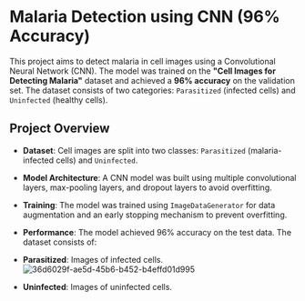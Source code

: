 # Malaria Detection using CNN (96% Accuracy)

This project aims to detect malaria in cell images using a Convolutional Neural Network (CNN). The model was trained on the **"Cell Images for Detecting Malaria"** dataset and achieved a **96% accuracy** on the validation set. The dataset consists of two categories: `Parasitized` (infected cells) and `Uninfected` (healthy cells).

## Project Overview
- **Dataset**: Cell images are split into two classes: `Parasitized` (malaria-infected cells) and `Uninfected`.
- **Model Architecture**: A CNN model was built using multiple convolutional layers, max-pooling layers, and dropout layers to avoid overfitting.
- **Training**: The model was trained using `ImageDataGenerator` for data augmentation and an early stopping mechanism to prevent overfitting.
- **Performance**: The model achieved 96% accuracy on the test data.
The dataset consists of:
- **Parasitized**: Images of infected cells. ![36d6029f-ae5d-45b6-b452-b4effd01d995](https://github.com/user-attachments/assets/f9bea5bf-8a31-4208-9d67-17b49f4f1781)

- **Uninfected**: Images of uninfected cells.

  

